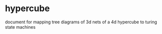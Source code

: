 # hypercube

document for mapping tree diagrams of 3d nets of a 4d hypercube to turing state machines
